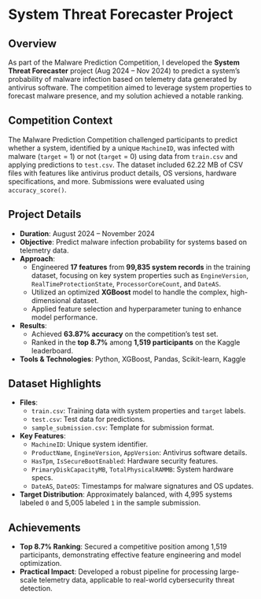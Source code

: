 # System Threat Forecaster Project

## Overview
As part of the Malware Prediction Competition, I developed the **System Threat Forecaster** project (Aug 2024 – Nov 2024) to predict a system’s probability of malware infection based on telemetry data generated by antivirus software. The competition aimed to leverage system properties to forecast malware presence, and my solution achieved a notable ranking.

## Competition Context
The Malware Prediction Competition challenged participants to predict whether a system, identified by a unique `MachineID`, was infected with malware (`target` = 1) or not (`target` = 0) using data from `train.csv` and applying predictions to `test.csv`. The dataset included 62.22 MB of CSV files with features like antivirus product details, OS versions, hardware specifications, and more. Submissions were evaluated using `accuracy_score()`.

## Project Details
- **Duration**: August 2024 – November 2024
- **Objective**: Predict malware infection probability for systems based on telemetry data.
- **Approach**:
  - Engineered **17 features** from **99,835 system records** in the training dataset, focusing on key system properties such as `EngineVersion`, `RealTimeProtectionState`, `ProcessorCoreCount`, and `DateAS`.
  - Utilized an optimized **XGBoost** model to handle the complex, high-dimensional dataset.
  - Applied feature selection and hyperparameter tuning to enhance model performance.
- **Results**:
  - Achieved **63.87% accuracy** on the competition’s test set.
  - Ranked in the **top 8.7%** among **1,519 participants** on the Kaggle leaderboard.
- **Tools & Technologies**: Python, XGBoost, Pandas, Scikit-learn, Kaggle

## Dataset Highlights
- **Files**:
  - `train.csv`: Training data with system properties and `target` labels.
  - `test.csv`: Test data for predictions.
  - `sample_submission.csv`: Template for submission format.
- **Key Features**:
  - `MachineID`: Unique system identifier.
  - `ProductName`, `EngineVersion`, `AppVersion`: Antivirus software details.
  - `HasTpm`, `IsSecureBootEnabled`: Hardware security features.
  - `PrimaryDiskCapacityMB`, `TotalPhysicalRAMMB`: System hardware specs.
  - `DateAS`, `DateOS`: Timestamps for malware signatures and OS updates.
- **Target Distribution**: Approximately balanced, with 4,995 systems labeled `0` and 5,005 labeled `1` in the sample submission.

## Achievements
- **Top 8.7% Ranking**: Secured a competitive position among 1,519 participants, demonstrating effective feature engineering and model optimization.
- **Practical Impact**: Developed a robust pipeline for processing large-scale telemetry data, applicable to real-world cybersecurity threat detection.


